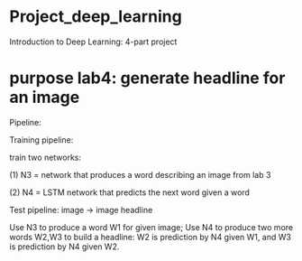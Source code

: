 # Project_deep_learning
Introduction to Deep Learning: 4-part project


# purpose lab4: generate headline for an image
Pipeline:

Training pipeline: 

train two networks: 

(1) N3 = network that produces a word describing an image from lab 3

(2) N4 = LSTM network that predicts the next word given a word

Test pipeline: image -> image headline

Use N3 to produce a word W1 for given image;
Use N4 to produce two more words W2,W3 to build a headline: W2 is prediction by N4 given W1, and W3 is prediction by N4 given W2.

